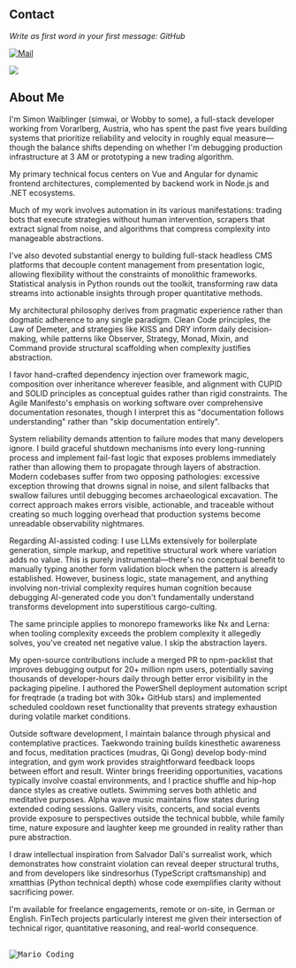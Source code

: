 ## Contact
<i>Write as first word in your first message: GitHub</i>

[![Mail](https://img.shields.io/badge/Mail-simonwaiblinger@wobbit.at-07000C?style=rounded&logo=gmail&logoColor=DCBEFF&labelColor=1F1924)](mailto:simonwaiblinger@wobbit.at)

<img src="https://github-readme-stats.vercel.app/api/top-langs/?username=simwai&hide_progress=true&bg_color=07000C&text_color=DCBEFF&title_color=DCBEFF&border_color=DCBEFF" />

## About Me
I'm Simon Waiblinger (simwai, or Wobby to some), a full-stack developer working from Vorarlberg, Austria, who has spent the past five years building systems that prioritize reliability and velocity in roughly equal measure—though the balance shifts depending on whether I'm debugging production infrastructure at 3 AM or prototyping a new trading algorithm.

My primary technical focus centers on Vue and Angular for dynamic frontend architectures, complemented by backend work in Node.js and .NET ecosystems. 

Much of my work involves automation in its various manifestations: trading bots that execute strategies without human intervention, scrapers that extract signal from noise, and algorithms that compress complexity into manageable abstractions. 

I've also devoted substantial energy to building full-stack headless CMS platforms that decouple content management from presentation logic, allowing flexibility without the constraints of monolithic frameworks. Statistical analysis in Python rounds out the toolkit, transforming raw data streams into actionable insights through proper quantitative methods.

My architectural philosophy derives from pragmatic experience rather than dogmatic adherence to any single paradigm. Clean Code principles, the Law of Demeter, and strategies like KISS and DRY inform daily decision-making, while patterns like Observer, Strategy, Monad, Mixin, and Command provide structural scaffolding when complexity justifies abstraction. 

I favor hand-crafted dependency injection over framework magic, composition over inheritance wherever feasible, and alignment with CUPID and SOLID principles as conceptual guides rather than rigid constraints. The Agile Manifesto's emphasis on working software over comprehensive documentation resonates, though I interpret this as "documentation follows understanding" rather than "skip documentation entirely".

System reliability demands attention to failure modes that many developers ignore. I build graceful shutdown mechanisms into every long-running process and implement fail-fast logic that exposes problems immediately rather than allowing them to propagate through layers of abstraction. Modern codebases suffer from two opposing pathologies: excessive exception throwing that drowns signal in noise, and silent fallbacks that swallow failures until debugging becomes archaeological excavation. The correct approach makes errors visible, actionable, and traceable without creating so much logging overhead that production systems become unreadable observability nightmares.

Regarding AI-assisted coding: I use LLMs extensively for boilerplate generation, simple markup, and repetitive structural work where variation adds no value. This is purely instrumental—there's no conceptual benefit to manually typing another form validation block when the pattern is already established. However, business logic, state management, and anything involving non-trivial complexity requires human cognition because debugging AI-generated code you don't fundamentally understand transforms development into superstitious cargo-culting.

The same principle applies to monorepo frameworks like Nx and Lerna: when tooling complexity exceeds the problem complexity it allegedly solves, you've created net negative value. I skip the abstraction layers. 

My open-source contributions include a merged PR to npm-packlist that improves debugging output for 20+ million npm users, potentially saving thousands of developer-hours daily through better error visibility in the packaging pipeline. I authored the PowerShell deployment automation script for freqtrade (a trading bot with 30k+ GitHub stars) and implemented scheduled cooldown reset functionality that prevents strategy exhaustion during volatile market conditions.

Outside software development, I maintain balance through physical and contemplative practices. Taekwondo training builds kinesthetic awareness and focus, meditation practices (mudras, Qi Gong) develop body-mind integration, and gym work provides straightforward feedback loops between effort and result. Winter brings freeriding opportunities, vacations typically involve coastal environments, and I practice shuffle and hip-hop dance styles as creative outlets. Swimming serves both athletic and meditative purposes. Alpha wave music maintains flow states during extended coding sessions. Gallery visits, concerts, and social events provide exposure to perspectives outside the technical bubble, while family time, nature exposure and laughter keep me grounded in reality rather than pure abstraction.

I draw intellectual inspiration from Salvador Dalí's surrealist work, which demonstrates how constraint violation can reveal deeper structural truths, and from developers like sindresorhus (TypeScript craftsmanship) and xmatthias (Python technical depth) whose code exemplifies clarity without sacrificing power.

I'm available for freelance engagements, remote or on-site, in German or English. 
FinTech projects particularly interest me given their intersection of technical rigor, quantitative reasoning, and real-world consequence.

<br />
<kbd>
<img src="https://simonwaiblinger.de/mario-coding.gif" alt="Mario Coding" />
</kbd>
<br />
